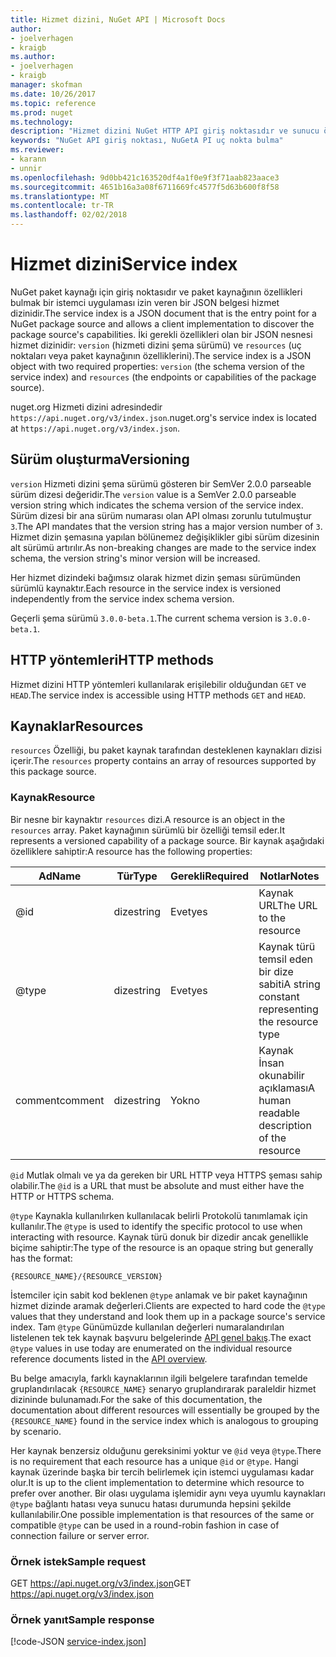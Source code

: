```yaml
---
title: Hizmet dizini, NuGet API | Microsoft Docs
author:
- joelverhagen
- kraigb
ms.author:
- joelverhagen
- kraigb
manager: skofman
ms.date: 10/26/2017
ms.topic: reference
ms.prod: nuget
ms.technology: 
description: "Hizmet dizini NuGet HTTP API giriş noktasıdır ve sunucu özelliklerini numaralandırır."
keywords: "NuGet API giriş noktası, NuGetA PI uç nokta bulma"
ms.reviewer:
- karann
- unnir
ms.openlocfilehash: 9d0bb421c163520df4a1f0e9f3f71aab823aace3
ms.sourcegitcommit: 4651b16a3a08f6711669fc4577f5d63b600f8f58
ms.translationtype: MT
ms.contentlocale: tr-TR
ms.lasthandoff: 02/02/2018
---
```

# <a name="service-index"></a><span data-ttu-id="a38a5-104">Hizmet dizini</span><span class="sxs-lookup"><span data-stu-id="a38a5-104">Service index</span></span>

<span data-ttu-id="a38a5-105">NuGet paket kaynağı için giriş noktasıdır ve paket kaynağının özellikleri bulmak bir istemci uygulaması izin veren bir JSON belgesi hizmet dizinidir.</span><span class="sxs-lookup"><span data-stu-id="a38a5-105">The service index is a JSON document that is the entry point for a NuGet package source and allows a client implementation to discover the package source's capabilities.</span></span> <span data-ttu-id="a38a5-106">İki gerekli özellikleri olan bir JSON nesnesi hizmet dizinidir: `version` (hizmeti dizini şema sürümü) ve `resources` (uç noktaları veya paket kaynağının özelliklerini).</span><span class="sxs-lookup"><span data-stu-id="a38a5-106">The service index is a JSON object with two required properties: `version` (the schema version of the service index) and `resources`  (the endpoints or capabilities of the package source).</span></span>

<span data-ttu-id="a38a5-107">nuget.org Hizmeti dizini adresindedir `https://api.nuget.org/v3/index.json`.</span><span class="sxs-lookup"><span data-stu-id="a38a5-107">nuget.org's service index is located at `https://api.nuget.org/v3/index.json`.</span></span>

## <a name="versioning"></a><span data-ttu-id="a38a5-108">Sürüm oluşturma</span><span class="sxs-lookup"><span data-stu-id="a38a5-108">Versioning</span></span>

<span data-ttu-id="a38a5-109">`version` Hizmeti dizini şema sürümü gösteren bir SemVer 2.0.0 parseable sürüm dizesi değeridir.</span><span class="sxs-lookup"><span data-stu-id="a38a5-109">The `version` value is a SemVer 2.0.0 parseable version string which indicates the schema version of the service index.</span></span>
<span data-ttu-id="a38a5-110">Sürüm dizesi bir ana sürüm numarası olan API olması zorunlu tutulmuştur `3`.</span><span class="sxs-lookup"><span data-stu-id="a38a5-110">The API mandates that the version string has a major version number of `3`.</span></span> <span data-ttu-id="a38a5-111">Hizmet dizin şemasına yapılan bölünemez değişiklikler gibi sürüm dizesinin alt sürümü artırılır.</span><span class="sxs-lookup"><span data-stu-id="a38a5-111">As non-breaking changes are made to the service index schema, the version string's minor version will be increased.</span></span>

<span data-ttu-id="a38a5-112">Her hizmet dizindeki bağımsız olarak hizmet dizin şeması sürümünden sürümlü kaynaktır.</span><span class="sxs-lookup"><span data-stu-id="a38a5-112">Each resource in the service index is versioned independently from the service index schema version.</span></span>

<span data-ttu-id="a38a5-113">Geçerli şema sürümü `3.0.0-beta.1`.</span><span class="sxs-lookup"><span data-stu-id="a38a5-113">The current schema version is `3.0.0-beta.1`.</span></span>

## <a name="http-methods"></a><span data-ttu-id="a38a5-114">HTTP yöntemleri</span><span class="sxs-lookup"><span data-stu-id="a38a5-114">HTTP methods</span></span>

<span data-ttu-id="a38a5-115">Hizmet dizini HTTP yöntemleri kullanılarak erişilebilir olduğundan `GET` ve `HEAD`.</span><span class="sxs-lookup"><span data-stu-id="a38a5-115">The service index is accessible using HTTP methods `GET` and `HEAD`.</span></span>

## <a name="resources"></a><span data-ttu-id="a38a5-116">Kaynaklar</span><span class="sxs-lookup"><span data-stu-id="a38a5-116">Resources</span></span>

<span data-ttu-id="a38a5-117">`resources` Özelliği, bu paket kaynak tarafından desteklenen kaynakları dizisi içerir.</span><span class="sxs-lookup"><span data-stu-id="a38a5-117">The `resources` property contains an array of resources supported by this package source.</span></span>

### <a name="resource"></a><span data-ttu-id="a38a5-118">Kaynak</span><span class="sxs-lookup"><span data-stu-id="a38a5-118">Resource</span></span>

<span data-ttu-id="a38a5-119">Bir nesne bir kaynaktır `resources` dizi.</span><span class="sxs-lookup"><span data-stu-id="a38a5-119">A resource is an object in the `resources` array.</span></span> <span data-ttu-id="a38a5-120">Paket kaynağının sürümlü bir özelliği temsil eder.</span><span class="sxs-lookup"><span data-stu-id="a38a5-120">It represents a versioned capability of a package source.</span></span> <span data-ttu-id="a38a5-121">Bir kaynak aşağıdaki özelliklere sahiptir:</span><span class="sxs-lookup"><span data-stu-id="a38a5-121">A resource has the following properties:</span></span>

<span data-ttu-id="a38a5-122">Ad</span><span class="sxs-lookup"><span data-stu-id="a38a5-122">Name</span></span>          | <span data-ttu-id="a38a5-123">Tür</span><span class="sxs-lookup"><span data-stu-id="a38a5-123">Type</span></span>   | <span data-ttu-id="a38a5-124">Gerekli</span><span class="sxs-lookup"><span data-stu-id="a38a5-124">Required</span></span> | <span data-ttu-id="a38a5-125">Notlar</span><span class="sxs-lookup"><span data-stu-id="a38a5-125">Notes</span></span>
------------- | ------ | -------- | -----
@id           | <span data-ttu-id="a38a5-126">dize</span><span class="sxs-lookup"><span data-stu-id="a38a5-126">string</span></span> | <span data-ttu-id="a38a5-127">Evet</span><span class="sxs-lookup"><span data-stu-id="a38a5-127">yes</span></span>      | <span data-ttu-id="a38a5-128">Kaynak URL</span><span class="sxs-lookup"><span data-stu-id="a38a5-128">The URL to the resource</span></span>
@type         | <span data-ttu-id="a38a5-129">dize</span><span class="sxs-lookup"><span data-stu-id="a38a5-129">string</span></span> | <span data-ttu-id="a38a5-130">Evet</span><span class="sxs-lookup"><span data-stu-id="a38a5-130">yes</span></span>      | <span data-ttu-id="a38a5-131">Kaynak türü temsil eden bir dize sabiti</span><span class="sxs-lookup"><span data-stu-id="a38a5-131">A string constant representing the resource type</span></span>
<span data-ttu-id="a38a5-132">comment</span><span class="sxs-lookup"><span data-stu-id="a38a5-132">comment</span></span>       | <span data-ttu-id="a38a5-133">dize</span><span class="sxs-lookup"><span data-stu-id="a38a5-133">string</span></span> | <span data-ttu-id="a38a5-134">Yok</span><span class="sxs-lookup"><span data-stu-id="a38a5-134">no</span></span>       | <span data-ttu-id="a38a5-135">Kaynak İnsan okunabilir açıklaması</span><span class="sxs-lookup"><span data-stu-id="a38a5-135">A human readable description of the resource</span></span>

<span data-ttu-id="a38a5-136">`@id` Mutlak olmalı ve ya da gereken bir URL HTTP veya HTTPS şeması sahip olabilir.</span><span class="sxs-lookup"><span data-stu-id="a38a5-136">The `@id` is a URL that must be absolute and must either have the HTTP or HTTPS schema.</span></span>

<span data-ttu-id="a38a5-137">`@type` Kaynakla kullanılırken kullanılacak belirli Protokolü tanımlamak için kullanılır.</span><span class="sxs-lookup"><span data-stu-id="a38a5-137">The `@type` is used to identify the specific protocol to use when interacting with resource.</span></span> <span data-ttu-id="a38a5-138">Kaynak türü donuk bir dizedir ancak genellikle biçime sahiptir:</span><span class="sxs-lookup"><span data-stu-id="a38a5-138">The type of the resource is an opaque string but generally has the format:</span></span>

    {RESOURCE_NAME}/{RESOURCE_VERSION}

<span data-ttu-id="a38a5-139">İstemciler için sabit kod beklenen `@type` anlamak ve bir paket kaynağının hizmet dizinde aramak değerleri.</span><span class="sxs-lookup"><span data-stu-id="a38a5-139">Clients are expected to hard code the `@type` values that they understand and look them up in a package source's service index.</span></span> <span data-ttu-id="a38a5-140">Tam `@type` Günümüzde kullanılan değerleri numaralandırılan listelenen tek tek kaynak başvuru belgelerinde [API genel bakış](overview.md#resources-and-schema).</span><span class="sxs-lookup"><span data-stu-id="a38a5-140">The exact `@type` values in use today are enumerated on the individual resource reference documents listed in the [API overview](overview.md#resources-and-schema).</span></span>

<span data-ttu-id="a38a5-141">Bu belge amacıyla, farklı kaynaklarının ilgili belgelere tarafından temelde gruplandırılacak `{RESOURCE_NAME}` senaryo gruplandırarak paraleldir hizmet dizininde bulunamadı.</span><span class="sxs-lookup"><span data-stu-id="a38a5-141">For the sake of this documentation, the documentation about different resources will essentially be grouped by the `{RESOURCE_NAME}` found in the service index which is analogous to grouping by scenario.</span></span> 

<span data-ttu-id="a38a5-142">Her kaynak benzersiz olduğunu gereksinimi yoktur ve `@id` veya `@type`.</span><span class="sxs-lookup"><span data-stu-id="a38a5-142">There is no requirement that each resource has a unique `@id` or `@type`.</span></span> <span data-ttu-id="a38a5-143">Hangi kaynak üzerinde başka bir tercih belirlemek için istemci uygulaması kadar olur.</span><span class="sxs-lookup"><span data-stu-id="a38a5-143">It is up to the client implementation to determine which resource to prefer over another.</span></span> <span data-ttu-id="a38a5-144">Bir olası uygulama işlemidir aynı veya uyumlu kaynakları `@type` bağlantı hatası veya sunucu hatası durumunda hepsini şekilde kullanılabilir.</span><span class="sxs-lookup"><span data-stu-id="a38a5-144">One possible implementation is that resources of the same or compatible `@type` can be used in a round-robin fashion in case of connection failure or server error.</span></span>

### <a name="sample-request"></a><span data-ttu-id="a38a5-145">Örnek istek</span><span class="sxs-lookup"><span data-stu-id="a38a5-145">Sample request</span></span>

<span data-ttu-id="a38a5-146">GET https://api.nuget.org/v3/index.json</span><span class="sxs-lookup"><span data-stu-id="a38a5-146">GET https://api.nuget.org/v3/index.json</span></span>

### <a name="sample-response"></a><span data-ttu-id="a38a5-147">Örnek yanıt</span><span class="sxs-lookup"><span data-stu-id="a38a5-147">Sample response</span></span>

[!code-JSON [service-index.json](./_data/service-index.json)]
